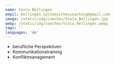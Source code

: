 ```yaml
---
name: Viola Bellingen
email: bellingen.systemischescoaching@gmail.com
image: /static/img/coaches/Viola_Bellingen.jpg
webp: /static/img/coaches/Viola_Bellingen.webp
tags: ''
languages: 'de'
---
```


<ul><li>berufliche Perspektiven</li><li>Kommunikationstraining</li><li>Konfliktmanagement</li></ul>